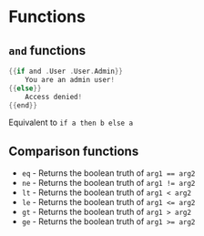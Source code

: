 # Functions

## `and` functions
```go
{{if and .User .User.Admin}}
    You are an admin user!
{{else}}
    Access denied!
{{end}}
```
Equivalent to `if a then b else a`

## Comparison functions
- `eq` - Returns the boolean truth of `arg1 == arg2`
- `ne` - Returns the boolean truth of `arg1 != arg2`
- `lt` - Returns the boolean truth of `arg1 < arg2`
- `le` - Returns the boolean truth of `arg1 <= arg2`
- `gt` - Returns the boolean truth of `arg1 > arg2`
- `ge` - Returns the boolean truth of `arg1 >= arg2`